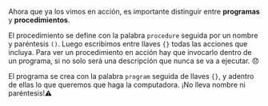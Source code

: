 Ahora que ya los vimos en acción, es importante distinguir entre **programas** y **procedimientos**. 

El procedimiento se define con la palabra `procedure` seguida por un nombre y paréntesis `()`. Luego escribimos entre llaves `{}` todas las acciones que incluya. Para ver un procedimiento en acción hay que invocarlo dentro de un programa, si no solo será una descripción que nunca se va a ejecutar. :disappointed:

El programa se crea con la palabra `program` seguida de llaves `{}`, y adentro de ellas lo que queremos que haga la computadora. ¡No lleva nombre ni paréntesis!:warning:


